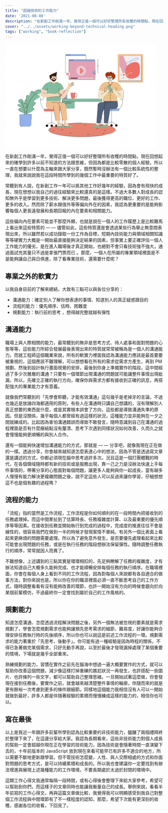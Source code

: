 ```yaml
---
title: "超越技術的工作能力"
date: '2021-08-08'
description: "在新創工作剛滿一年，覺得正值一個可以好好整理所有收穫的時間點，現在回想起來的確學到許多以前不知道的方法跟思維，但因為都是比較零散的個人經驗，所以一直在想要以什麼為主軸來跟大家分享，既然暫時沒辦法有一個比較系統性的整理，我就來說說我在這段時間所學到的幾個工作中最重要的特質好了。"
cover: "../../assets/working-beyond-technical-heading.png"
tags: ["working", "book-reflection"]
---
```



![Heading Image](../../assets/working-beyond-technical-heading.png)

在新創工作剛滿一年，覺得正值一個可以好好整理所有收穫的時間點，現在回想起來的確學到許多以前不知道的方法跟思維，但因為都是比較零散的個人經驗，所以一直在想要以什麼為主軸來跟大家分享，既然暫時沒辦法有一個比較系統性的整理，我就來說說我在這段時間所學到的幾個工作中最重要的特質好了。

常聽到有人說，在新創工作一年可以抵其他工作好幾年的經驗，因為會有飛快的成長，現在想想以我自己的過往經驗來比較還真的是這樣。不過大多數人對成長的認知無外乎是學習到更多技術、解決更多問題，最後獲得更高的職位、更好的工作、更多的收入。然而除了薪水跟值外等等偏向外在的因素，我認為更重要的是能夠影響每個人更長遠發展和長期回報的內在要素和相關能力。

這些偏向內在要素可能並不那麼外顯，也就是說在一個人的工作履歷上是比較難馬上看出來這些特質的 — — 儘管如此，這些特質還是會透過某些行為舉止無意間表現出來，所以雖然若以成功錄取一份工作為目標，短期內技術能力與領域相關知識等等硬實力大概是一開始最直接能夠決定結果的因素，但事實上要正確評估一個人工作能力的優劣，是在進入職場後才真正開始，也絕對不會只看技術強不強大，通過面試充其量只不過是拿張門票而已 。那麼，一個人在所屬的專業領域裡面是不是能夠讓自己與日俱進，除了看專業技術，還需要什麼呢？

## 專業之外的軟實力

以我自身目前的了解來總結，大致有三點可以與各位分享的：

- 溝通能力：確定別人了解你想表達的事情、知道別人的真正疑惑跟目的
- 流程的能力：優先順序、估時、困難度
- 規劃能力：執行前的思考 ，想得越完整就越有彈性

## 溝通能力

職場上與人際相關的能力，最常聽到的無非是思考方式、待人處事和面對問題的心態等等，這些能力所綜合發展最後表現出來的特質就常常被稱為是一個人的溝通能力。而就工程師這個職業來說，所有的軟實力裡面我認為溝通能力應該是最首要要被重視的，這個應該不難理解，可以想想看在所有的需求從需求方產生，再到 PM 規劃、然後到設計執行畫面視覺的安排，最後到你身上準備實作的階段，這中間經過了多少次層層的溝通？只要有一個環節出現溝通的問題就可能讓整件事情出現紕漏，所以，先確立正確的執行方向，確保你與需求方都有接收到正確的訊息，再搭配強大的專業能力才有意義。

就像我們常聽到的「先學會聆聽，才能有效溝通」這句幾乎是老掉牙的言論，不過也幾近是放諸四海都適用的原則，有些人在溝通時只講自己想講的，沒有理解別人真正想要的東西是什麼，或是其實根本誤會了方向，這些都是導致溝通失準的原因。但是沒關係，幾乎每個人都曾經有過這樣的狀況，這種能力並非能夠在一夕之間就練成的。比起因為害怕溝通錯誤而導致不敢發言，隨時意識到自己在溝通的過程裡面是否有什麼癥結點沒有釐清、思考下次遇到同樣狀況如何改善，久而久之就會慢慢能夠更順暢的與別人合作。

還有一個能夠快速增加溝通能力的方式，那就是 — — 分享吧，就像我現在正在做的一樣。透過分享，你會越來越知道怎麼表達心中的想法，因為不管是透過寫文章還是講述的方式，你都必須現在腦中思考過許多次。況且這是一個打團體戰的時代，在各個領域隨時都有新的技術或是服務出現，靠一己之力是沒辦法快速上手每件事情的，帶著分享的心態面對每個問題，讓更多人能夠與你一起成長，當有越多人慢慢有能力解決更複雜問題之後，說不定這些人可以反過來讓你學習，仔細想想這不也是個有趣的過程嗎？

## 流程的能力

「流程」指的當然是工作流程，工作流程是你如何順利的在一段時間內把接收到的任務處理掉。而這中間牽扯到了估算時長、任務複雜度計算、以及最重要的優先順序等等因素。在接收到任務並開始執行到完成的過程中，完成度的推進往往不會是線性的，很容易我們在做到一半的時候才發現案情不單純，有另外一個比表面上看起來更麻煩的問題需要處理。所以為了避免意外發生，是否要優先處理看起來比較可能會出現問題的任務，或是在執行任務的階段想辦法保留彈性。隨時調整任務執行的順序，常常就因人而異了。

不難想像，上述講到的三點其實是環環相扣的，先足夠瞭解了任務的複雜度，才有辦法知道自己大概多久能夠完成、也才能順暢安排每個任務的執行順序。在職場裡面，你會在每個人身上看到不同的工作流程，因為對每個人來說都有各自適合的做事方法，對你來說也是。所以你在你的職涯裡面必須一直不斷思考自己的工作方式，隨時調整看看有沒有能夠改善的環節，也許一開始沒有方向的時候會趨向於向某個前輩模仿，不過最終你一定會找到屬於自己的工作風格的。

## 規劃能力

知道怎麼溝通、怎麼透過流程解決問題之後，另外一個無法被忽視的要素就是需求規劃了，學會怎麼規劃需求也能夠讓預先思考需求的細節、難易度，好讓你能夠合理安排任務執行時的先後順序，所以你也可以說這是前述工作流程的一環。規劃需求的能力著重於「先思考、後動手」。你可能有過一種經驗是因為時程的關係，不得已急著做完某個需求，只好先動手再說，以至於最後才發現漏掉處理了某個重要的情境，下場就是幾乎全部重來。

熟練規劃的能力，習慣在實作之前先在腦海中想過一遍大概要實作的方式，就可以幫助你改善這個問題，減少像這樣打掉重練的尷尬狀況一再發生，也許搭配一些圖片、也許條列一些文字，都可以幫助自己整理思緒。一旦開始試著這麼做，你會發現在接到任務後，要實作之前，就會越來越清楚整件事情的輪廓，伴隨而來的就是更有餘裕一次考慮到更多的條件跟細節。同樣地這個能力我相信沒有人可以一開始就做到最好，許多人都是伴隨著經驗的累積而慢慢練成這樣的能力的，相信你也可以。

## 寫在最後

以上是我近一年跟許多前輩所學到認為比較重要的非技術能力，醞釀了兩個禮拜終於整理下來了，在這邊分享給大家。我認為長期看來，這些非技術能力對個人成長的幫助一定會超越你現在正在學習的技術能力，因為技術是會隨著時間一直演變下去的，十年前版本的 JavaScript 放到現在來看可能早已有許多不適合的地方，所以需要不斷地更新跟學習。但不管技術怎麼變，人性、與人交際相處的方式和你面對問題的思考方式，是可以持續累積和成長的。所以我也會建議你一定要找到有辦法增進與展現上述幾種能力的工作環境，不要長期處於太過於封閉的環境中。

這類工作心得文我通常每隔一段時間，或有心得後會整理下來給大家參考，希望可以幫助到你們，而這樣子的文章同時也能讓我衡量自己的成長。舉例來說，看看半年前寫的工作心得文，再與這篇文章做比較，我覺得我可以明顯感受到我自己對整個工作流程與中間環節有了不一樣程度的認知，那麼，希望下次能有更深刻的收穫，感謝各位的收看，下回見了。
